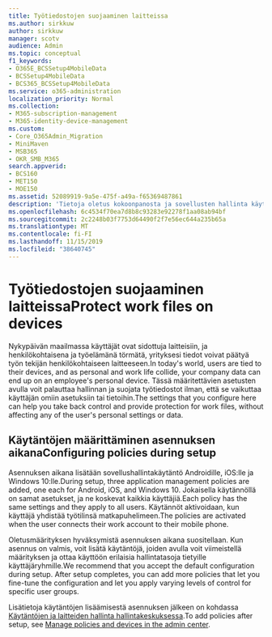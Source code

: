```yaml
---
title: Työtiedostojen suojaaminen laitteissa
ms.author: sirkkuw
author: sirkkuw
manager: scotv
audience: Admin
ms.topic: conceptual
f1_keywords:
- O365E_BCSSetup4MobileData
- BCSSetup4MobileData
- BCS365_BCSSetup4MobileData
ms.service: o365-administration
localization_priority: Normal
ms.collection:
- M365-subscription-management
- M365-identity-device-management
ms.custom:
- Core_O365Admin_Migration
- MiniMaven
- MSB365
- OKR_SMB_M365
search.appverid:
- BCS160
- MET150
- MOE150
ms.assetid: 52089919-9a5e-475f-a49a-f65369487861
description: 'Tietoja oletus kokoonpanosta ja sovellusten hallinta käytäntöjen lisäämisestä yrityksen tietojen suojaamiseksi käyttäjien henkilökohtaisissa mobiililaitteissa. '
ms.openlocfilehash: 6c4534f70ea7d8b8c93283e92278f1aa08ab94bf
ms.sourcegitcommit: 2c2248b03f7753d64490f2f7e56ec644a235b65a
ms.translationtype: MT
ms.contentlocale: fi-FI
ms.lasthandoff: 11/15/2019
ms.locfileid: "38640745"
---
```

# <a name="protect-work-files-on-devices"></a><span data-ttu-id="f9844-103">Työtiedostojen suojaaminen laitteissa</span><span class="sxs-lookup"><span data-stu-id="f9844-103">Protect work files on devices</span></span>

<span data-ttu-id="f9844-104">Nykypäivän maailmassa käyttäjät ovat sidottuja laitteisiin, ja henkilökohtaisena ja työelämänä törmätä, yrityksesi tiedot voivat päätyä työn tekijän henkilökohtaiseen laitteeseen.</span><span class="sxs-lookup"><span data-stu-id="f9844-104">In today's world, users are tied to their devices, and as personal and work life collide, your company data can end up on an employee's personal device.</span></span> <span data-ttu-id="f9844-105">Tässä määritettävien asetusten avulla voit palauttaa hallinnan ja suojata työtiedostot ilman, että se vaikuttaa käyttäjän omiin asetuksiin tai tietoihin.</span><span class="sxs-lookup"><span data-stu-id="f9844-105">The settings that you configure here can help you take back control and provide protection for work files, without affecting any of the user's personal settings or data.</span></span>
  
## <a name="configuring-policies-during-setup"></a><span data-ttu-id="f9844-106">Käytäntöjen määrittäminen asennuksen aikana</span><span class="sxs-lookup"><span data-stu-id="f9844-106">Configuring policies during setup</span></span>

<span data-ttu-id="f9844-107">Asennuksen aikana lisätään sovellushallintakäytäntö Androidille, iOS:lle ja Windows 10:lle.</span><span class="sxs-lookup"><span data-stu-id="f9844-107">During setup, three application management policies are added, one each for Android, iOS, and Windows 10.</span></span> <span data-ttu-id="f9844-108">Jokaisella käytännöllä on samat asetukset, ja ne koskevat kaikkia käyttäjiä.</span><span class="sxs-lookup"><span data-stu-id="f9844-108">Each policy has the same settings and they apply to all users.</span></span> <span data-ttu-id="f9844-109">Käytännöt aktivoidaan, kun käyttäjä yhdistää työtilinsä matkapuhelimeen.</span><span class="sxs-lookup"><span data-stu-id="f9844-109">The policies are activated when the user connects their work account to their mobile phone.</span></span>
  
<span data-ttu-id="f9844-p103">Oletusmäärityksen hyväksymistä asennuksen aikana suositellaan. Kun asennus on valmis, voit lisätä käytäntöjä, joiden avulla voit viimeistellä määrityksen ja ottaa käyttöön erilaisia hallintatasoja tietyille käyttäjäryhmille.</span><span class="sxs-lookup"><span data-stu-id="f9844-p103">We recommend that you accept the default configuration during setup. After setup completes, you can add more policies that let you fine-tune the configuration and let you apply varying levels of control for specific user groups.</span></span>
  
<span data-ttu-id="f9844-112">Lisätietoja käytäntöjen lisäämisestä asennuksen jälkeen on kohdassa [Käytäntöjen ja laitteiden hallinta hallintakeskuksessa](manage.md).</span><span class="sxs-lookup"><span data-stu-id="f9844-112">To add policies after setup, see [Manage policies and devices in the admin center](manage.md).</span></span>
